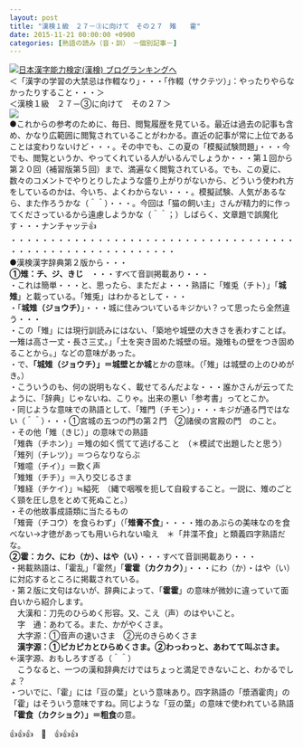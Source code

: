 ```yaml
---
layout: post
title: "漢検１級　２７－③に向けて　その２７　雉　　霍"
date: 2015-11-21 00:00:00 +0900
categories: [熟語の読み（音・訓）　－個別記事－]
---
```


[![](/syuusyuu9701/assets/images/漢検１級-２７－③に向けて-その２７-雉-霍-br_c_3028_1.gif)](http://blog.with2.net/link.php?1659096:3028 "日本漢字能力検定(漢検) ブログランキングへ")[日本漢字能力検定(漢検) ブログランキングへ](http://blog.with2.net/link.php?1659096:3028)  
＜「漢字の学習の大禁忌は作輟なり」・・・「作輟（サクテツ）」：やったりやらなかったりすること・・・＞  
＜漢検１級　２７－③に向けて　その２７＞  
![](/syuusyuu9701/assets/images/漢検１級-２７－③に向けて-その２７-雉-霍-b00ddb6dab199fc0d792913869f0e86b.jpg)  
●これからの参考のために、毎日、閲覧履歴を見ている。最近は過去の記事も含め、かなり広範囲に閲覧されていることがわかる。直近の記事が常に上位であることは変わりないけど・・・。その中でも、この夏の「模擬試験問題」・・・今でも、閲覧というか、やってくれている人がいるんでしょうか・・・第１回から第２０回（補習版第５回）まで、満遍なく閲覧されている。でも、この夏に、数々のコメントでやりとりしたような盛り上がりがないから、どういう使われ方をしているのかは、今いち、よくわからない・・・。模擬試験、人気があるなら、また作ろうかな（＾＾）・・・。今回は「猫の飼い主」さんが精力的に作ってくださっているから遠慮しようかな（＾＾；）しばらく、文章題で誤魔化す・・・ナンチャッテ👍  
・・・・・・・・・・・・・・・・・・・・・・・・・・・・・・・・・・・・・・・・・・・・・・・・・・・・・・・・・  
●漢検漢字辞典第２版から・・・  
**①雉：チ、ジ、きじ**　・・・すべて音訓掲載あり・・・  
・これは簡単・・・と、思ったら、まただよ・・・熟語に「雉兎（チト）」「**城雉**」と載っている。「雉兎」はわかるとして・・・  
・「**城雉（ジョウチ）**」・・・城に住みついているキジかい？って思ったら全然違う・・・  
・この「雉」には現行訓読みにはない、「築地や城壁の大きさを表わすことば。一雉は高さ一丈・長さ三丈。」「土を突き固めた城壁の垣。幾雉もの壁をつき固めることから。」などの意味があった。  
・で、**「城雉（ジョウチ）」＝城壁とか城**とかの意味。（「雉」は城壁の上のひめがき。）  
・こういうのも、何の説明もなく、載せてるんだよな・・・誰かさんが云ってたように、「辞典」じゃないね、こりゃ。出来の悪い「参考書」ってとこか。  
・同じような意味での熟語として、「雉門（チモン）」・・・キジが通る門ではない（＾＾）・・・①宮城の五つの門の第２門　②諸侯の宮殿の門　のこと。  
・その他「雉（きじ）」の意味での熟語  
「雉犇（チホン）」＝雉の如く慌てて逃げること　（＊模試で出題したと思う）  
「雉列（チレツ）」＝つらなりならぶ  
「雉噫（チイ）」＝歎く声  
「雉雉（チチ）」＝入り交じるさま  
「雉経（チケイ）」≒縊死　（縄で咽喉を扼して自殺すること。一説に、雉のごとく頸を圧し息をとめて死ぬこと。）  
・その他故事成語類に当たるもの  
「雉膏（チコウ）を食らわず」（「**雉膏不食**」・・・・雉のあぶらの美味なのを食べない→才徳があっても用いられない喩え　＊「井渫不食」と類義四字熟語だな。  
**②霍：カク、にわ（か）、はや（い）**・・・すべて音訓掲載あり・・・  
・掲載熟語は、「霍乱」「霍然」「**霍霍（カクカク）**」・・・にわ（か）・はや（い）に対応するところに掲載されている。  
・第２版に文句はないが、辞典によって、「**霍霍**」の意味が微妙に違っていて面白いから紹介します。  
　大漢和：刀先のひらめく形容。又、こえ（声）のはやいこと。  
　字　通：あわてる。また、かがやくさま。  
　大字源：①音声の速いさま　②光のきらめくさま  
　**漢字源：①ピカピカとひらめくさま。②わっわっと、あわてて叫ぶさま。**　←漢字源、おもしろすぎる（＾＾）  
　こうなると、一つの漢和辞典だけではちょっと満足できないこと、わかるでしょ？  
・ついでに、「霍」には「豆の葉」という意味あり。四字熟語の「漿酒霍肉」の「霍」はそういう意味ですね。同じような「豆の葉」の意味で使われている熟語　**「霍食（カクショク）」＝粗食**の意。  
  
👍👍👍　🐑　👍👍👍  